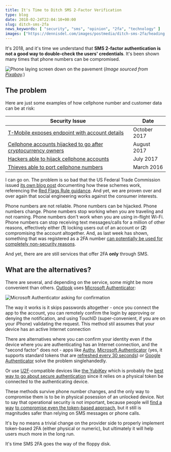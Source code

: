 ```yaml
---
title: It's Time to Ditch SMS 2-Factor Verification
type: blog
date: 2018-02-24T22:04:10+00:00
slug: ditch-sms-2fa
news_keywords: [ "security", "sms", "opinion", "2fa", "technology" ]
images: ["https://dennisdel.com/images/postmedia/ditch-sms-2fa/heading.jpg"]
---
```


It's 2018, and it's time we understand that **SMS 2-factor authentication is not a good way to double-check the users' credentials**. It's been shown many times that phone numbers can be compromised. 

![Phone laying screen down on the pavement](/images/postmedia/ditch-sms-2fa/heading.jpg)
(_Image sourced from [Pixabay](https://pixabay.com/en/iphone-6-apple-ios-iphone-ios-8-458150/)._)

## The problem

Here are just some examples of how cellphone number and customer data can be at risk:

| Security Issue | Date |
|-----|-----|
| [T-Mobile exposes endpoint with account details](https://www.engadget.com/2017/10/11/t-mobile-website-flaw-social-engineering-hacks/) | October 2017 |
| [Cellphone accounts hijacked to go after cryptocurrency owners](https://www.nytimes.com/2017/08/21/business/dealbook/phone-hack-bitcoin-virtual-currency.html) | August 2017 |
| [Hackers able to hijack cellphone accounts](https://www.fastcompany.com/40432975/how-to-steal-a-phone-number-and-everything-linked-to-it) | July 2017 |
| [Thieves able to port cellphone numbers](https://www.nbcchicago.com/news/local/Thieves-Able-to-Hack-Cell-Phones-Through-Porting-373934121.html) | March 2016|

I can go on. The problem is so bad that the US Federal Trade Commission issued [its own blog post](https://www.ftc.gov/news-events/blogs/techftc/2016/06/your-mobile-phone-account-could-be-hijacked-identity-thief) documenting how these schemes work, referencing the [Red Flags Rule guidance](https://www.ftc.gov/tips-advice/business-center/guidance/fighting-identity-theft-red-flags-rule-how-guide-business). And yet, we are proven over and over again that social engineering works against the consumer interests.

Phone numbers are not reliable. Phone numbers can be hijacked. Phone numbers change. Phone numbers stop working when you are traveling and not roaming. Phone numbers don't work when you are using in-flight Wi-Fi. Phone numbers can stop receiving text messages/calls for a million of other reasons, effectively either (**1**) locking users out of an account or (**2**) compromising the account altogether. And, as last week has shown, something that was registered as a 2FA number [can potentially be used for completely non-security reasons](https://www.theverge.com/2018/2/14/17014116/facebook-2fa-two-factor-authentication-auto-post-replies-status-updates-bug).

And yet, there are are still services that offer 2FA **only** through SMS.

## What are the alternatives?

There are several, and depending on the service, some might be more convenient than others. [Outlook](https://outlook.com) uses [Microsoft Authenticator](https://docs.microsoft.com/en-us/azure/multi-factor-authentication/end-user/microsoft-authenticator-app-how-to):

![Microsoft Authenticator asking for confirmation](/images/postmedia/ditch-sms-2fa/authenticator.png)

The way it works is it skips passwords altogether - once you connect the app to the account, you can remotely confirm the login by approving or denying the notification, and using TouchID (super-convenient, if you are on your iPhone) validating the request. This method stil assumes that your device has an active Internet connection

There are alternatives where you can confirm your identity even if the device where you are authenticating has an Internet connection, and the "second factor" does not - apps like [Authy](https://authy.com/), [Microsoft Authenticator](https://www.microsoft.com/en-us/store/p/microsoft-authenticator/9nblgggzmcj6) (yes, it supports standard tokens that are [refreshed every 30 seconds](https://en.wikipedia.org/wiki/Time-based_One-time_Password_Algorithm)) or [Google Authenticator](https://www.google.com/landing/2step/) solve the problem singlehandedly.

Or use [U2F](https://en.wikipedia.org/wiki/Universal_2nd_Factor)-compatible devices like [the YubiKey](https://en.wikipedia.org/wiki/YubiKey) which is probably the [best way to go about secure authentication](https://www.yubico.com/2016/02/use-of-fido-u2f-security-keys-focus-of-2-year-google-study/) since it relies on a physical token be connected to the authenticating device.

These methods survive phone number changes, and the only way to compromise them is to be in physical posession of an unlocked device. Not to say that operational security is not important, because people will [find a way](http://thedailywtf.com/articles/Security_by_Oblivity) [to compromise even the token-based approach](https://stackoverflow.com/questions/1983879/ocr-an-rsa-key-fob-security-token), but it still is magnitudes safer than relying on SMS messages or phone calls.

It's by no means a trivial change on the provider side to properly implement token-based 2FA (either physical or numeric), but ultimately it will help users much more in the long run.

It's time SMS 2FA goes the way of the floppy disk.